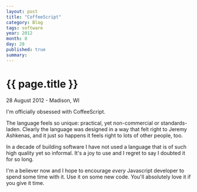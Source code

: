 ```yaml
---
layout: post
title: "CoffeeScript"
category: Blog
tags: software
year: 2012
month: 8
day: 28
published: true
summary: 
---
```


# {{ page.title }} #

<p class="meta">28 August 2012 - Madison, WI</p>

I'm officially obsessed with CoffeeScript.

The language feels so unique: practical, yet non-commercial or standards-laden. Clearly the language was designed in a way that felt right to Jeremy Ashkenas, and it just so happens it feels right to lots of other people, too.

In a decade of building software I have not used a language that is of such high quality yet so informal. It's a joy to use and I regret to say I doubted it for so long.

I'm a believer now and I hope to encourage *every* Javascript developer to spend some time with it. Use it on some new code. You'll absolutely love it if you give it time.
